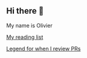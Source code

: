 ## Hi there 👋

My name is Olivier


[My reading list](https://gist.github.com/olivierpicault/bea21fcdebb17cfdc63dac2eab3fa004)

[Legend for when I review PRs](https://gist.github.com/olivierpicault/65af7dc09c6a11e1a3416b407b00ad43)
